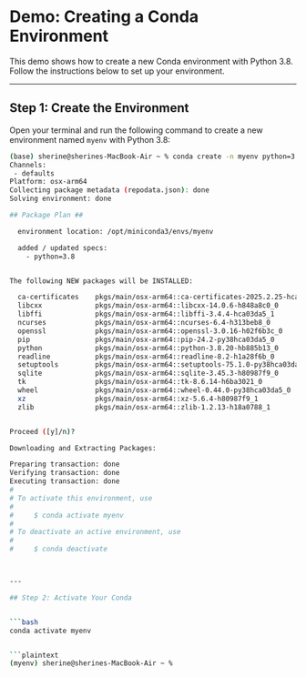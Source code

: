# Demo: Creating a Conda Environment

This demo shows how to create a new Conda environment with Python 3.8.  
Follow the instructions below to set up your environment.

---

## Step 1: Create the Environment

Open your terminal and run the following command to create a new environment named `myenv` with Python 3.8:

```bash
(base) sherine@sherines-MacBook-Air ~ % conda create -n myenv python=3.8
Channels:
 - defaults
Platform: osx-arm64
Collecting package metadata (repodata.json): done
Solving environment: done

## Package Plan ##

  environment location: /opt/miniconda3/envs/myenv

  added / updated specs:
    - python=3.8


The following NEW packages will be INSTALLED:

  ca-certificates    pkgs/main/osx-arm64::ca-certificates-2025.2.25-hca03da5_0
  libcxx             pkgs/main/osx-arm64::libcxx-14.0.6-h848a8c0_0
  libffi             pkgs/main/osx-arm64::libffi-3.4.4-hca03da5_1
  ncurses            pkgs/main/osx-arm64::ncurses-6.4-h313beb8_0
  openssl            pkgs/main/osx-arm64::openssl-3.0.16-h02f6b3c_0
  pip                pkgs/main/osx-arm64::pip-24.2-py38hca03da5_0
  python             pkgs/main/osx-arm64::python-3.8.20-hb885b13_0
  readline           pkgs/main/osx-arm64::readline-8.2-h1a28f6b_0
  setuptools         pkgs/main/osx-arm64::setuptools-75.1.0-py38hca03da5_0
  sqlite             pkgs/main/osx-arm64::sqlite-3.45.3-h80987f9_0
  tk                 pkgs/main/osx-arm64::tk-8.6.14-h6ba3021_0
  wheel              pkgs/main/osx-arm64::wheel-0.44.0-py38hca03da5_0
  xz                 pkgs/main/osx-arm64::xz-5.6.4-h80987f9_1
  zlib               pkgs/main/osx-arm64::zlib-1.2.13-h18a0788_1


Proceed ([y]/n)?

Downloading and Extracting Packages:

Preparing transaction: done
Verifying transaction: done
Executing transaction: done
#
# To activate this environment, use
#
#     $ conda activate myenv
#
# To deactivate an active environment, use
#
#     $ conda deactivate



---

## Step 2: Activate Your Conda 


```bash
conda activate myenv


```plaintext
(myenv) sherine@sherines-MacBook-Air ~ % 



